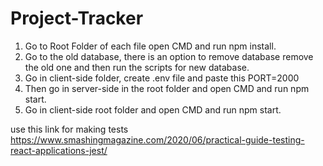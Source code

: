 # Project-Tracker

1. Go to Root Folder of each file open CMD and run npm install. 
2. Go to the old database, there is an option to remove database remove the old one and then run the scripts for new database.
3. Go in client-side folder, create .env file and paste this
   PORT=2000
4. Then go in server-side in the root folder and open CMD and run npm start.
5. Go in client-side  root folder and open CMD and run npm start.

use this link for making tests
https://www.smashingmagazine.com/2020/06/practical-guide-testing-react-applications-jest/

